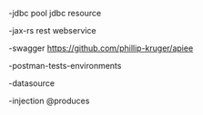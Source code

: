 -jdbc pool
jdbc resource

-jax-rs rest webservice

-swagger
https://github.com/phillip-kruger/apiee

-postman-tests-environments

-datasource

-injection @produces